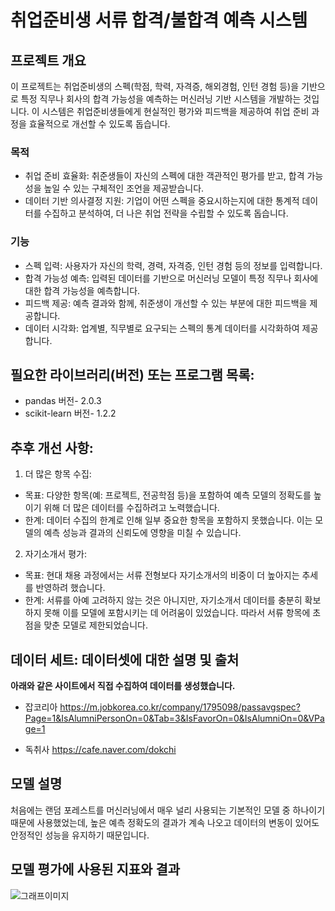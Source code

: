# 취업준비생 서류 합격/불합격 예측 시스템

## 프로젝트 개요
이 프로젝트는 취업준비생의 스펙(학점, 학력, 자격증, 해외경험, 인턴 경험 등)을 기반으로 특정 직무나 회사의 합격 가능성을 예측하는 머신러닝 기반 시스템을 개발하는 것입니다. 이 시스템은 취업준비생들에게 현실적인 평가와 피드백을 제공하여 취업 준비 과정을 효율적으로 개선할 수 있도록 돕습니다.
### 목적
  - 취업 준비 효율화: 취준생들이 자신의 스펙에 대한 객관적인 평가를 받고, 합격 가능성을 높일 수 있는 구체적인 조언을 제공받습니다.
  - 데이터 기반 의사결정 지원: 기업이 어떤 스펙을 중요시하는지에 대한 통계적 데이터를 수집하고 분석하여, 더 나은 취업 전략을 수립할 수 있도록 돕습니다.
### 기능
  - 스펙 입력: 사용자가 자신의 학력, 경력, 자격증, 인턴 경험 등의 정보를 입력합니다.
  - 합격 가능성 예측: 입력된 데이터를 기반으로 머신러닝 모델이 특정 직무나 회사에 대한 합격 가능성을 예측합니다.
  - 피드백 제공: 예측 결과와 함께, 취준생이 개선할 수 있는 부분에 대한 피드백을 제공합니다.
  - 데이터 시각화: 업계별, 직무별로 요구되는 스펙의 통계 데이터를 시각화하여 제공합니다.


## 필요한 라이브러리(버전) 또는 프로그램 목록: 
* pandas 버전- 2.0.3
* scikit-learn 버전- 1.2.2

## 추후 개선 사항: 
1. 더 많은 항목 수집:
  * 목표: 다양한 항목(예: 프로젝트, 전공학점 등)을 포함하여 예측 모델의 정확도를 높이기 위해 더 많은 데이터를 수집하려고 노력했습니다.
  * 한계: 데이터 수집의 한계로 인해 일부 중요한 항목을 포함하지 못했습니다. 이는 모델의 예측 성능과 결과의 신뢰도에 영향을 미칠 수 있습니다.
2. 자기소개서 평가:
  * 목표: 현대 채용 과정에서는 서류 전형보다 자기소개서의 비중이 더 높아지는 추세를 반영하려 했습니다.
  * 한계: 서류를 아예 고려하지 않는 것은 아니지만, 자기소개서 데이터를 충분히 확보하지 못해 이를 모델에 포함시키는 데 어려움이 있었습니다. 따라서 서류 항목에 초점을 맞춘 모델로 제한되었습니다.


## 데이터 세트: 데이터셋에 대한 설명 및 출처


__아래와 같은 사이트에서 직접 수집하여 데이터를 생성했습니다.__
* 잡코리아
https://m.jobkorea.co.kr/company/1795098/passavgspec?Page=1&IsAlumniPersonOn=0&Tab=3&IsFavorOn=0&IsAlumniOn=0&VPage=1


* 독취사
https://cafe.naver.com/dokchi

## 모델 설명
처음에는 랜덤 포레스트를 머신러닝에서 매우 널리 사용되는 기본적인 모델 중 하나이기 때문에 사용했었는데, 높은 예측 정확도의 결과가 계속 나오고 데이터의 변동이 있어도 안정적인 성능을 유지하기 때문입니다.

## 모델 평가에 사용된 지표와 결과
  ![그래프이미지](https://github.com/hyoryeomii/job-seeker/blob/main/%ED%91%9C.png)
